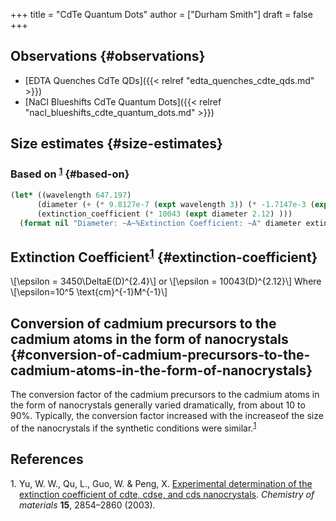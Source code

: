 +++
title = "CdTe Quantum Dots"
author = ["Durham Smith"]
draft = false
+++

## Observations {#observations}

-   [EDTA Quenches CdTe QDs]({{< relref "edta_quenches_cdte_qds.md" >}})
-   [NaCl Blueshifts CdTe Quantum Dots]({{< relref "nacl_blueshifts_cdte_quantum_dots.md" >}})


## Size estimates {#size-estimates}


### Based on <sup><a href="#citeproc_bib_item_1">1</a></sup> {#based-on}

```lisp
(let* ((wavelength 647.197)
      (diameter (+ (* 9.8127e-7 (expt wavelength 3)) (* -1.7147e-3 (expt wavelength 2)) (* 1.0064 wavelength)  -194.84))
      (extinction_coefficient (* 10043 (expt diameter 2.12) )))
  (format nil "Diameter: ~A~%Extinction Coefficient: ~A" diameter extinction_coefficient))

```


## Extinction Coefficient<sup><a href="#citeproc_bib_item_1">1</a></sup> {#extinction-coefficient}

\\[\epsilon = 3450\DeltaE(D)^{2.4}\\]
or
\\[\epsilon = 10043(D)^{2.12}\\]
Where \\[\epsilon=10^5 \text{cm}^{-1}M^{-1}\\]


## Conversion of cadmium precursors to the cadmium atoms in the form of nanocrystals {#conversion-of-cadmium-precursors-to-the-cadmium-atoms-in-the-form-of-nanocrystals}

The conversion factor of the cadmium precursors to the cadmium atoms in the form of nanocrystals generally varied dramatically, from about 10 to 90%. Typically, the conversion factor increased with the increaseof the size of the nanocrystals if the synthetic conditions were similar.<sup><a href="#citeproc_bib_item_1">1</a></sup>

## References

<style>.csl-left-margin{float: left; padding-right: 0em;}
 .csl-right-inline{margin: 0 0 0 1em;}</style><div class="csl-bib-body">
  <div class="csl-entry"><a id="citeproc_bib_item_1"></a>
    <div class="csl-left-margin">1.</div><div class="csl-right-inline">Yu, W. W., Qu, L., Guo, W. &#38; Peng, X. <a href="https://doi.org/10.1021/cm034081k">Experimental determination of the extinction coefficient of cdte, cdse, and cds nanocrystals</a>. <i>Chemistry of materials</i> <b>15</b>, 2854–2860 (2003).</div>
  </div>
</div>

